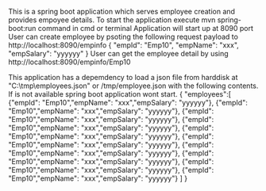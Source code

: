 This is a spring boot application which serves employee creation and provides empoyee details.
To start the application execute mvn spring-boot:run command in cmd or terminal
Application will start up at 8090 port
User can create employee by psoting the following request payload to http://localhost:8090/empinfo
{
    "empId": "Emp10",
    "empName": "xxx",
    "empSalary": "yyyyyy"
}
User can get the employee detail by using http://localhost:8090/empinfo/Emp10

This application has a depemdency to load a json file from harddisk at "C:\\tmp\\employees.json" or /tmp/employee.json with the following contents. If is not available spring boot application wont start.
{
"employees":[
{"empId": "Emp10","empName": "xxx","empSalary": "yyyyyy"},
{"empId": "Emp10","empName": "xxx","empSalary": "yyyyyy"},
{"empId": "Emp10","empName": "xxx","empSalary": "yyyyyy"},
{"empId": "Emp10","empName": "xxx","empSalary": "yyyyyy"},
{"empId": "Emp10","empName": "xxx","empSalary": "yyyyyy"},
{"empId": "Emp10","empName": "xxx","empSalary": "yyyyyy"},
{"empId": "Emp10","empName": "xxx","empSalary": "yyyyyy"},
{"empId": "Emp10","empName": "xxx","empSalary": "yyyyyy"},
{"empId": "Emp10","empName": "xxx","empSalary": "yyyyyy"},
{"empId": "Emp10","empName": "xxx","empSalary": "yyyyyy"}
]
}

